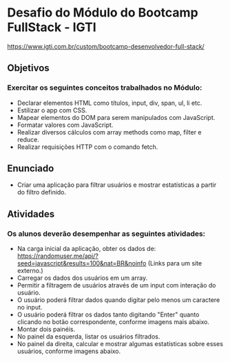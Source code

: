 # Desafio do Módulo do Bootcamp FullStack - IGTI

https://www.igti.com.br/custom/bootcamp-desenvolvedor-full-stack/

## Objetivos

### Exercitar os seguintes conceitos trabalhados no Módulo:

- Declarar elementos HTML como títulos, input, div, span, ul, li etc.
- Estilizar o app com CSS.
- Mapear elementos do DOM para serem manipulados com JavaScript.
- Formatar valores com JavaScript.
- Realizar diversos cálculos com array methods como map, filter e reduce.
- Realizar requisições HTTP com o comando fetch.

## Enunciado

- Criar uma aplicação para filtrar usuários e mostrar estatísticas a partir do filtro definido.

## Atividades

### Os alunos deverão desempenhar as seguintes atividades:

- Na carga inicial da aplicação, obter os dados de: https://randomuser.me/api/?seed=javascript&results=100&nat=BR&noinfo (Links para um site externo.)
- Carregar os dados dos usuários em um array.
- Permitir a filtragem de usuários através de um input com interação do usuário.
- O usuário poderá filtrar dados quando digitar pelo menos um caractere no input.
- O usuário poderá filtrar os dados tanto digitando "Enter" quanto clicando no botão correspondente, conforme imagens mais abaixo.
- Montar dois painéis.
- No painel da esquerda, listar os usuários filtrados.
- No painel da direita, calcular e mostrar algumas estatísticas sobre esses usuários, conforme imagens abaixo.

 
